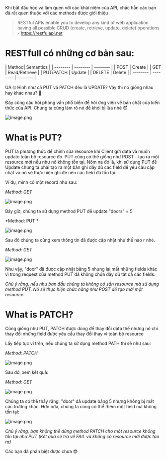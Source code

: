 Khi bắt đầu học và làm quen với các khái niệm của API, chắc hẳn các bạn đã rất quen thuộc với các methods được giới thiệu

> RESTful APIs enable you to develop any kind of web application having all possible CRUD (create, retrieve, update, delete) operations - https://restfulapi.net

# RESTfull có những cơ bản sau:

| Method| Semantics | 
| -------- | -------- | -------- |
| POST | Create | 
| GET   | Read/Retrieve |
| PUT/PATCH | Update |
| DELETE  | Delete |
| -------- | -------- | -------- |

ỦA :roll_eyes: Hình như cả PUT và PATCH đều là UPDATE? Vậy thì nó giống nhau hay khác nhau? :thinking:

Đây cũng câu hỏi phỏng vấn phổ biến để hỏi ứng viên về bản chất của kiến thức của API. Chúng ta cùng làm rõ nó để khỏi bị lừa nhé :smiling_imp:

![image.png](https://images.viblo.asia/3fee03fc-c6a2-4bab-9e75-93428c37036b.png)

# What is PUT?
PUT là phương thức để chỉnh sửa resource khi Client gửi data và muốn update toàn bộ resource đó. PUT cũng có thể giống như POST - tạo ra một resource mới nếu như nó không tồn tại.
Nôm na đó là, khi sử dụng PUT để Update chúng ta phải tạo ra một bản ghi đầy đủ các field để yêu cầu cập nhật và nó sẽ thực hiện ghi đè nên các field đã tồn tại.

Ví dụ, mình có một record như sau:

*Method: GET*

![image.png](https://images.viblo.asia/6b237b4d-1f58-4847-8979-ef43f5c40e38.png)

Bây giờ, chúng ta sử dụng method PUT để update "doors" = 5

*Method: PUT *

![image.png](https://images.viblo.asia/76b002e3-18ac-4896-bce9-fc8be8b76157.png)

Sau đó chúng ta cùng xem thông tin đã được cập nhật như thế nào r nhé.

*Method: GET*

![image.png](https://images.viblo.asia/2277b77e-6b81-4d34-9008-0520a0909c7c.png)

Như vậy, "door" đã được cập nhật bằng 5 nhưng lại mất những fields khác vì trong request của method PUT đã không chứa đầy đủ tất cả các fields.

*Chú ý rằng, nếu như ban đầu chúng ta không có sẵn resource mà sử dụng method PUT. Nó sẽ thực hiện chức năng như POST để tạo mới một resource.*

# What is PATCH?

Cũng giống như PUT, PATCH được dùng để thay đổi data thế nhưng nó chỉ thay đổi những field được yêu cầu thay đổi thay vì toàn bộ resource

Lấy tiếp tục ví trên, nếu chúng ta sử dụng method PATH thì sẽ như sau:

*Method: PATCH*

![image.png](https://images.viblo.asia/8d89d8c7-f0d7-4835-b172-d409fad200d7.png)

Sau đó, xem kết quả:

*Method: GET*

![image.png](https://images.viblo.asia/a6dd4ebe-d81b-4e44-964d-aadaa7d86420.png)

Chúng ta có thể thấy rằng, "door" đã update bằng 5 nhưng không bị mất các trường khác. Hơn nữa, chúng ta cũng có thể thêm một field mà không tồn tại:

![image.png](https://images.viblo.asia/d6f63780-d12b-4ef5-9ab6-7ec71cbfd323.png)

*Chú ý rằng, bạn không thể dùng method PATCH cho một resource không tồn tại như PUT (Kết quả sẽ trả về FAIL và không có resource mới được tạo ra)*

Các bạn đã phân biệt được chưa :sunglasses: